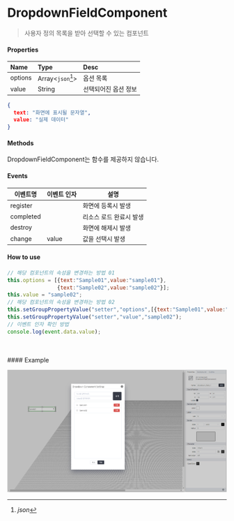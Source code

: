 # DropdownFieldComponent
> 사용자 정의 목록을 받아 선택할 수 있는 컴포넌트

#### Properties
| Name       | Type    | Desc                                                |
| :--------- | :------ | :-------------------------------------------------- |
| options | Array<`json`[^1]>  | 옵션 목록                                  |
| value   | String | 선택되어진 옵션 정보                                 |

[^1]: *json*
```json
{
  text: "화면에 표시될 문자열",
  value: "실제 데이터"
}
```

#### Methods

DropdownFieldComponent는 함수를 제공하지 않습니다.

#### Events
|이벤트명|이벤트 인자|설명|
|---|---|---|
|register||화면에 등록시 발생|
|completed||리소스 로드 완료시 발생|
|destroy||화면에 해제시 발생|
|change|value|값을 선택시 발생|


#### How to use
```js
// 해당 컴포넌트의 속성을 변경하는 방법 01
this.options = [{text:"Sample01",value:"sample01"},
                {text:"Sample02",value:"sample02"}];
this.value = "sample02";
// 해당 컴포넌트의 속성을 변경하는 방법 02
this.setGroupPropertyValue("setter","options",[{text:"Sample01",value:"sample01"},{text:"Sample02",value:"sample02"}]);
this.setGroupPropertyValue("setter","value","sample02");
// 이벤트 인자 확인 방법
console.log(event.data.value);
```
<br>
<br>
#### Example

![gras](./images/dropdown.png)